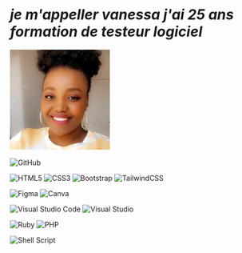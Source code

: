 

<!--
**vanybaba/vanybaba** is a ✨ _special_ ✨ repository because its `README.md` (this file) appears on your GitHub profile.

Here are some ideas to get you started:

- 🔭 I’m currently working on ...
- 🌱 I’m currently learning ...
- 👯 I’m looking to collaborate on ...
- 🤔 I’m looking for help with ...
- 💬 Ask me about ...
- 📫 How to reach me: ...
- 😄 Pronouns: ...
- ⚡ Fun fact: ...
--> 

# **_je m'appeller vanessa j'ai 25 ans formation de testeur logiciel_**

![photode mdoi](https://github.com/vanybaba/vanybaba/blob/666e7c43f39c80fc9000a798f00d97c1eea0ef89/moi.jpeg)


<img alt="GitHub" src="https://img.shields.io/badge/github-%23121011.svg?style=for-the-badge&logo=github&logoColor=white"/>

<img alt="HTML5" src="https://img.shields.io/badge/html5-%23E34F26.svg?style=for-the-badge&logo=html5&logoColor=white"/> <img alt="CSS3" src="https://img.shields.io/badge/css3-%231572B6.svg?style=for-the-badge&logo=css3&logoColor=white"/>  <img alt="Bootstrap" src="https://img.shields.io/badge/bootstrap-%23563D7C.svg?style=for-the-badge&logo=bootstrap&logoColor=white"/>  	<img alt="TailwindCSS" src="https://img.shields.io/badge/tailwindcss-%2338B2AC.svg?style=for-the-badge&logo=tailwind-css&logoColor=white"/>

<img alt="Figma" src="https://img.shields.io/badge/figma-%23F24E1E.svg?style=for-the-badge&logo=figma&logoColor=white"/> <img alt="Canva" src="https://img.shields.io/badge/Canva-%2300C4CC.svg?style=for-the-badge&logo=Canva&logoColor=white"/>



<img alt="Visual Studio Code" src="https://img.shields.io/badge/VisualStudioCode-0078d7.svg?style=for-the-badge&logo=visual-studio-code&logoColor=white"/> <img alt="Visual Studio" src="https://img.shields.io/badge/VisualStudio-5C2D91.svg?style=for-the-badge&logo=visual-studio&logoColor=white"/>




<img alt="Ruby" src="https://img.shields.io/badge/ruby-%23CC342D.svg?style=for-the-badge&logo=ruby&logoColor=white"/>  <img alt="PHP" src="https://img.shields.io/badge/php-%23777BB4.svg?style=for-the-badge&logo=php&logoColor=white"/>

<img alt="Shell Script" src="https://img.shields.io/badge/shell_script-%23121011.svg?style=for-the-badge&logo=gnu-bash&logoColor=white"/>



